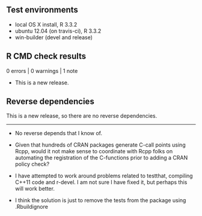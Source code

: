 ## Test environments
* local OS X install, R 3.3.2
* ubuntu 12.04 (on travis-ci), R 3.3.2
* win-builder (devel and release)

## R CMD check results

0 errors | 0 warnings | 1 note

* This is a new release.

## Reverse dependencies

This is a new release, so there are no reverse dependencies.

---

* No reverse depends that I know of.

* Given that hundreds of CRAN packages generate C-call points using Rcpp, would it not make sense to coordinate with Rcpp folks on automating the registration of the C-functions prior to adding a CRAN policy check?

* I have attempted to work around problems related to testthat, compiling C++11 code and r-devel. I am not sure I have fixed it, but perhaps this will work better.

* I think the solution is just to remove the tests from the package using .Rbuildignore